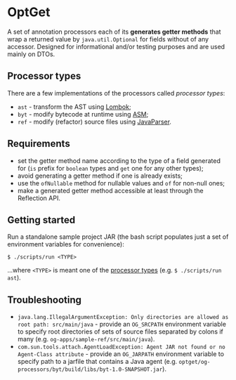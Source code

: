 # OptGet
A set of annotation processors each of its **generates getter methods**  that wrap a returned value by `java.util.Optional` for fields without of any accessor. Designed for informational and/or testing purposes and are used mainly on DTOs.

## Processor types
There are a few implementations of the processors called _processor types_:
* `ast` - transform the AST using [Lombok](https://projectlombok.org/);
* `byt` - modify bytecode at runtime using [ASM](https://asm.ow2.io/);
* `ref` - modify (refactor) source files using [JavaParser](https://javaparser.org/).

## Requirements
* set the getter method name according to the type of a field generated for (`is` prefix for `boolean` types and `get` one for any other types);
* avoid generating a getter method if one is already exists;
* use the `ofNullable` method for nullable values and `of` for non-null ones;
* make a generated getter method accessible at least through the Reflection API.

## Getting started

Run a standalone sample project JAR (the bash script populates just a set of environment variables for convenience):

```
$ ./scripts/run <TYPE>
```

...where `<TYPE>` is meant one of the [processor types](#processor-types) (e.g. `$ ./scripts/run ast`).

## Troubleshooting
* `java.lang.IllegalArgumentException: Only directories are allowed as root path: src/main/java` - provide an `OG_SRCPATH` environment variable to specify root directories of sets of source files separated by colons if many (e.g. `og-apps/sample-ref/src/main/java`).
* `com.sun.tools.attach.AgentLoadException: Agent JAR not found or no Agent-Class attribute` - provide an `OG_JARPATH` environment variable to specify path to a jarfile that contains a Java agent (e.g. `optget/og-processors/byt/build/libs/byt-1.0-SNAPSHOT.jar`).
